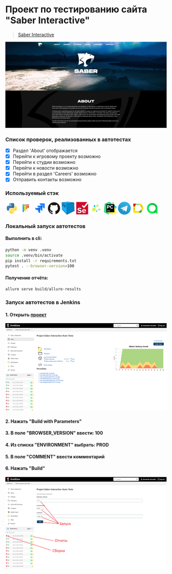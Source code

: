 # Проект по тестированию сайта "Saber Interactive"
> <a target="_blank" href="https://cyber.games/">Saber Interactive</a>

![main page screenshot](/qa_guru_python_8_15/pictures/main_page.jpg)

### Список проверок, реализованных в автотестах

- [x] Раздел 'About' отображается
- [x] Перейти к игровому проекту возможно
- [x] Перейти к студии возможно
- [x] Перейти к новости возможно
- [x] Перейти в раздел 'Careers' возможно
- [x] Отправить контакты возможно

[//]: # (### Тест-кейсы)

[//]: # ()
[//]: # (![main page screenshot]&#40;/qa_guru_python_8_15/pictures/test-case-mind-map.png&#41;)

### Используемый стэк

<img title="Python" src="qa_guru_python_8_15/pictures/icons/python-original.svg" height="40" width="40"/>
<img title="Pytest" src="qa_guru_python_8_15/pictures/icons/pytest-original.svg" height="40" width="40"/>
<img title="Jira" src="qa_guru_python_8_15/pictures/icons/jira-original.svg" height="40" width="40"/>
<img title="GitHub" src="qa_guru_python_8_15/pictures/icons/github-original.svg" height="40" width="40"/>
<img title="Selenoid" src="qa_guru_python_8_15/pictures/icons/selenoid.png" height="40" width="40"/>
<img title="Selenium" src="qa_guru_python_8_15/pictures/icons/selenium-original.svg" height="40" width="40"/>
<img title="Selene" src="qa_guru_python_8_15/pictures/icons/selene.png" height="40" width="40"/>
<img title="Pycharm" src="qa_guru_python_8_15/pictures/icons/pycharm.png" height="40" width="40"/>
<img title="Telegram" src="qa_guru_python_8_15/pictures/icons/tg.png" height="40" width="40"/>
<img title="Allure Report" src="qa_guru_python_8_15/pictures/icons/Allure_Report.png" height="40" width="40"/>
<img title="Allure TestOps" src="qa_guru_python_8_15/pictures/icons/AllureTestOps.png" height="40" width="40"/>



### Локальный запуск автотестов

#### Выполнить в cli:
```bash
python -m venv .venv
source .venv/bin/activate
pip install -r requirements.txt
pytest . --browser-version=100
```

#### Получение отчёта:
```bash
allure serve build/allure-results
```

### Запуск автотестов в Jenkins

#### 1. Открыть <a target="_blank" href="https://jenkins.autotests.cloud/job/Saber-Interactive-Auto-Tests/">проект</a>

![jenkins project main page](qa_guru_python_8_15/pictures/jenkins_project_main_page.png)

#### 2. Нажать "Build with Parameters"
#### 3. В поле "BROWSER_VERSION" ввести: 100
#### 4. Из списка "ENVIRONMENT" выбрать: PROD
#### 5. В поле "COMMENT" ввести комментарий
#### 6. Нажать "Build"

![jenkins_build](qa_guru_python_8_15/pictures/jenkins_build.png)